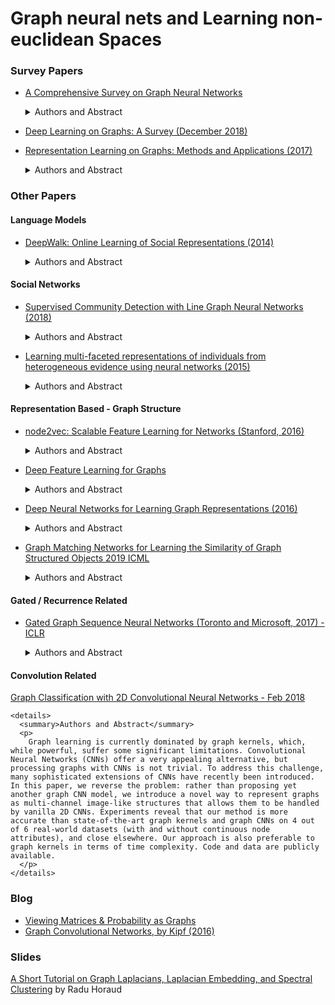 # Graph neural nets and Learning non-euclidean Spaces 


### Survey Papers 

- [A Comprehensive Survey on Graph Neural Networks](https://arxiv.org/abs/1901.00596)
	<details>
	  <summary>Authors and Abstract</summary>

		by Zonghan Wu, Shirui Pan, Fengwen Chen, Guodong Long, Chengqi Zhang, Philip S. Yu

	   <p> 
		Deep learning has revolutionized many machine learning tasks in recent years, ranging from image classification and video processing to speech recognition and natural language understanding. The data in these tasks are typically represented in the Euclidean space. However, there is an increasing number of applications where data are generated from non-Euclidean domains and are represented as graphs with complex relationships and interdependency between objects. The complexity of graph data has imposed significant challenges on existing machine learning algorithms. Recently, many studies on extending deep learning approaches for graph data have emerged. In this survey, we provide a comprehensive overview of graph neural networks (GNNs) in data mining and machine learning fields. We propose a new taxonomy to divide the state-of-the-art graph neural networks into different categories. With a focus on graph convolutional networks, we review alternative architectures that have recently been developed; these learning paradigms include graph attention networks, graph autoencoders, graph generative networks, and graph spatial-temporal networks. We further discuss the applications of graph neural networks across various domains and summarize the open source codes and benchmarks of the existing algorithms on different learning tasks. Finally, we propose potential research directions in this fast-growing field.
	  </p>  
	</details>


- [Deep Learning on Graphs: A Survey (December 2018)](https://arxiv.org/abs/1812.04202) 

- [Representation Learning on Graphs: Methods and Applications (2017)](https://cs.stanford.edu/people/jure/pubs/graphrepresentation-ieee17.pdf)
	<details>
	  <summary>Authors and Abstract</summary>

		by William Hamilton, Rex Ying and Jure Leskovec
	  <p>
		Machine learning on graphs is an important and ubiquitous task with applications ranging from drug design to friendship recommendation in social networks. The primary challenge in this domain is finding a way to represent, or encode, graph structure so that it can be easily exploited by machine learning models. Traditionally, machine learning approaches relied on user-defined heuristics to extract features encoding structural information about a graph (e.g., degree statistics or kernel functions). However, recent years have seen a surge in approaches that automatically learn to encode graph structure into low-dimensional embeddings, using techniques based on deep learning and nonlinear dimensionality reduction. Here we provide a conceptual review of key advancements in this area of representation learning on graphs, including matrix factorization-based methods, random-walk based algorithms, and graph convolutional networks. We review methods to embed individual nodes as well as approaches to embed entire (sub)graphs. In doing so, we develop a unified framework to describe these recent approaches, and we highlight a number of important applications and directions for future work.
	  </p>
	</details>




### Other Papers

#### Language Models 

- [DeepWalk: Online Learning of Social Representations (2014)](https://arxiv.org/pdf/1403.6652.pdf)
	<details>
	  <summary>Authors and Abstract</summary>

		by Bryan Perozzi, Rami Al-Rfou and Steven Skiena

	  <p>
		We present DeepWalk, a novel approach for learning latent representations of vertices in a network. These latent representations encode social relations in a continuous vector space, which is easily exploited by statistical models. DeepWalk generalizes recent advancements in language modeling and unsupervised feature learning (or deep learning) from sequences of words to graphs. DeepWalk uses local information obtained from truncated random walks to learn latent representations by treating walks as the equivalent of sentences. We demonstrate DeepWalk’s latent representations on several multi-label network classification tasks for social networks such as BlogCatalog, Flickr, and YouTube. Our results show that DeepWalk outperforms challenging baselines which are allowed a global view of the network, especially in the presence of missing information. DeepWalk’s representations can provide F1 scores up to 10% higher than competing methods when labeled data is sparse. In some experiments, DeepWalk’s representations are able to outperform all baseline methods while using 60% less training data. DeepWalk is also scalable. It is an online learning algorithm which builds useful incremental results, and is trivially parallelizable. These qualities make it suitable for a broad class of real world applications such as network classification, and anomaly detection.
	  </p>
	</details>

#### Social Networks 

- [Supervised Community Detection with Line Graph Neural Networks (2018)](https://arxiv.org/pdf/1705.08415.pdf)
	<details>
	  <summary>Authors and Abstract</summary>

		by Zhengdao Chen, Lisha Li3, and Joan Bruna

	  <p>
		We study data-driven methods for community detection on graphs, an inverse problem that is typically
		solved in terms of the spectrum of certain operators or via posterior inference under certain probabilistic
		graphical models. Focusing on random graph families such as the stochastic block model, recent research
		has unified both approaches and identified both statistical and computational signal-to-noise detection
		thresholds.
	  </p>
	</details>

- [Learning multi-faceted representations of individuals from heterogeneous evidence using neural networks (2015)](https://arxiv.org/abs/1510.05198)
	<details>
	  <summary>Authors and Abstract</summary>

		by Jiwei Li, Alan Ritter and Dan Jurafsky
	  <p>
		Inferring latent attributes of people online is an important social computing task, but requires integrating the many heterogeneous sources of information available on the web. We propose learning individual representations of people using neural nets to integrate rich linguistic and network evidence gathered from social media. The algorithm is able to combine diverse cues, such as the text a person writes, their attributes (e.g. gender, employer, education, location) and social relations to other people. We show that by integrating both textual and network evidence, these representations offer improved performance at four important tasks in social media inference on Twitter: predicting (1) gender, (2) occupation, (3) location, and (4) friendships for users. Our approach scales to large datasets and the learned representations can be used as general features in and have the potential to benefit a large number of downstream tasks including link prediction, community detection, or probabilistic reasoning over social networks.
	  </p>
	</details>

#### Representation Based - Graph Structure  

- [node2vec: Scalable Feature Learning for Networks (Stanford, 2016)](https://arxiv.org/abs/1607.00653) 
	<details>
	  <summary>Authors and Abstract</summary>

		by Aditya Grover and Jure Leskovec
	  <p>
		Prediction tasks over nodes and edges in networks require careful effort in engineering features used by learning algorithms. Recent research in the broader field of representation learning has led to significant progress in automating prediction by learning the features themselves. However, present feature learning approaches are not expressive enough to capture the diversity of connectivity patterns observed in networks. Here we propose node2vec, an algorithmic framework for learning continuous feature representations for nodes in networks. In node2vec, we learn a mapping of nodes to a low-dimensional space of features that maximizes the likelihood of preserving network neighborhoods of nodes. We define a flexible notion of a node’s network neighborhood and design a biased random walk procedure, which efficiently explores diverse neighborhoods. Our algorithm generalizes prior work which is based on rigid notions of network neighborhoods, and we argue that the added flexibility in exploring neighborhoods is the key to learning richer representations. We demonstrate the efficacy of node2vec over existing state-of-the-art techniques on multi-label classification and link prediction in several real-world networks from diverse domains. Taken together, our work represents a new way for efficiently learning state-of-the-art task-independent representations in complex networks.
	  </p>
	</details>


- [Deep Feature Learning for Graphs](https://arxiv.org/pdf/1704.08829.pdf)
	<details>
	  <summary>Authors and Abstract</summary>

		by Ryan A. Rossi, Rong Zhou, Nesreen K. Ahmed
	  <p>
		This paper presents a general graph representation learning framework called DeepGL for learning deep node and edge representations from large (attributed) graphs. In particular, DeepGL begins by deriving a set of base features (e.g., graphlet features) and automatically learns a multi-layered hierarchical graph representation where each successive layer leverages the output from the previous layer to learn features of a higher-order.
	  </p>
	</details>

 
- [Deep Neural Networks for Learning Graph Representations (2016)](https://pdfs.semanticscholar.org/1a37/f07606d60df365d74752857e8ce909f700b3.pdf) 
	<details>
	  <summary>Authors and Abstract</summary>

		by Shaosheng Cao, Wei Lu and Qiongkai Xu
	  <p>
		In this paper, we propose a novel model for learning graph representations, which generates a low-dimensional vector representation for each vertex by capturing the graph structural information. Different from other previous research efforts, we adopt a random surfing model to capture graph structural information directly, instead of using the samplingbased method for generating linear sequences proposed by Perozzi et al. (2014). The advantages of our approach will be illustrated from both theorical and empirical perspectives. We also give a new perspective for the matrix factorization method proposed by Levy and Goldberg (2014), in which the pointwise mutual information (PMI) matrix is considered as an analytical solution to the objective function of the skipgram model with negative sampling proposed by Mikolov et al. (2013). Unlike their approach which involves the use of the SVD for finding the low-dimensitonal projections from the PMI matrix, however, the stacked denoising autoencoder is introduced in our model to extract complex features and model non-linearities. To demonstrate the effectiveness of our model, we conduct experiments on clustering and visualization tasks, employing the learned vertex representations as features. Empirical results on datasets of varying sizes show that our model outperforms other state-of-the-art models in such tasks.
	  </p>
	</details>

- [Graph Matching Networks for Learning the Similarity of Graph Structured Objects 2019 ICML](https://arxiv.org/pdf/1904.12787.pdf)
	<details>
	  <summary>Authors and Abstract</summary>
		DeepMind: Yujia Li, Chenjie Gu, Thomas Dullien, Oriol Vinyals, Pushmeet Kohli 
	  <p>
		This paper addresses the challenging problem of retrieval and matching of graph structured objects, and makes two key contributions. First, we demonstrate how Graph Neural Networks (GNN), which have emerged as an effective model for various supervised prediction problems defined on structured data, can be trained to produce embedding of graphs in vector spaces that enables efficient similarity reasoning. Second, we propose a novel Graph Matching Network model that, given a pair of graphs as input, computes a similarity score between them by jointly reasoning on the pair through a new cross-graph attention-based matching mechanism. We demonstrate the effectiveness of our models on different domains including the challenging problem of control-flow-graph based function similarity search that plays an important role in the detection of vulnerabilities in software systems. The experimental analysis demonstrates that our models are not only able to exploit structure in the context of similarity learning but they can also outperform domain-specific baseline systems that have been carefully hand-engineered for these problems.
	  </p>
	</details>

#### Gated / Recurrence Related  
- [Gated Graph Sequence Neural Networks (Toronto and Microsoft, 2017) - ICLR](https://arxiv.org/pdf/1511.05493.pdf) 

	<details>
	  <summary>Authors and Abstract</summary>

		by Yujia Li, Daniel Tarlow, Marc Brockschmidt and Richard Zemel

	  <p>
		Graph-structured data appears frequently in domains including chemistry, natural language semantics, social networks, and knowledge bases. In this work, we study feature learning techniques for graph-structured inputs. Our starting point is previous work on Graph Neural Networks (Scarselli et al., 2009), which we modify to use gated recurrent units and modern optimization techniques and then extend to output sequences. The result is a flexible and broadly useful class of neural network models that has favorable inductive biases relative to purely sequence-based models (e.g., LSTMs) when the problem is graph-structured. We demonstrate the capabilities on some simple AI (bAbI) and graph algorithm learning tasks. We then show it achieves state-of-the-art performance on a problem from program verification, in which subgraphs need to be matched to abstract data structures.
	  </p>
	</details>

#### Convolution Related 
[Graph Classification with 2D Convolutional Neural Networks - Feb 2018](https://arxiv.org/pdf/1708.02218.pdf) 

	<details>
	  <summary>Authors and Abstract</summary>
	  <p>
		Graph learning is currently dominated by graph kernels, which, while powerful, suffer some significant limitations. Convolutional Neural Networks (CNNs) offer a very appealing alternative, but processing graphs with CNNs is not trivial. To address this challenge, many sophisticated extensions of CNNs have recently been introduced. In this paper, we reverse the problem: rather than proposing yet another graph CNN model, we introduce a novel way to represent graphs as multi-channel image-like structures that allows them to be handled by vanilla 2D CNNs. Experiments reveal that our method is more accurate than state-of-the-art graph kernels and graph CNNs on 4 out of 6 real-world datasets (with and without continuous node attributes), and close elsewhere. Our approach is also preferable to graph kernels in terms of time complexity. Code and data are publicly available.
	  </p>
	</details>


### Blog 
- [Viewing Matrices & Probability as Graphs](https://www.math3ma.com/blog/matrices-probability-graphs)
- [Graph Convolutional Networks, by Kipf (2016)](http://tkipf.github.io/graph-convolutional-networks/)

### Slides  
[A Short Tutorial on Graph Laplacians, Laplacian Embedding, and Spectral Clustering](https://csustan.csustan.edu/~tom/Clustering/GraphLaplacian-tutorial.pdf)
by Radu Horaud
